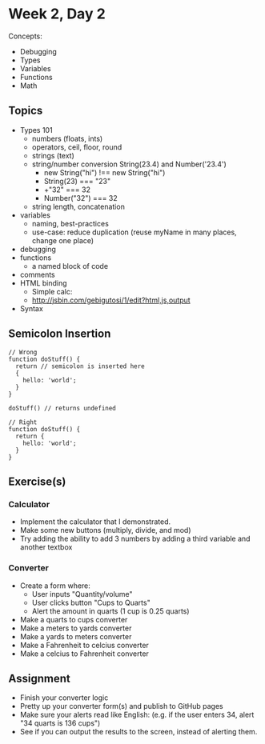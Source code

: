 # Week 2, Day 2

Concepts:

* Debugging
* Types
* Variables
* Functions
* Math

## Topics

- Types 101
  - numbers (floats, ints)
  - operators, ceil, floor, round
  - strings (text)
  - string/number conversion String(23.4) and Number('23.4')
    - new String("hi") !== new String("hi")
    - String(23) === "23"
    - +"32" === 32
    - Number("32") === 32
  - string length, concatenation
- variables
  - naming, best-practices
  - use-case: reduce duplication (reuse myName in many places, change one place)
- debugging
- functions
  - a named block of code
- comments
- HTML binding
  - Simple calc:
  - http://jsbin.com/gebigutosi/1/edit?html,js,output
- Syntax

## Semicolon Insertion

    // Wrong
    function doStuff() {
      return // semicolon is inserted here
      {
        hello: 'world';
      }
    }

    doStuff() // returns undefined

    // Right
    function doStuff() {
      return {
        hello: 'world';
      }
    }

## Exercise(s)

### Calculator

- Implement the calculator that I demonstrated.
- Make some new buttons (multiply, divide, and mod)
- Try adding the ability to add 3 numbers by adding a third variable and another textbox

### Converter

- Create a form where:
  - User inputs "Quantity/volume"
  - User clicks button "Cups to Quarts"
  - Alert the amount in quarts (1 cup is 0.25 quarts)
- Make a quarts to cups converter
- Make a meters to yards converter
- Make a yards to meters converter
- Make a Fahrenheit to celcius converter
- Make a celcius to Fahrenheit converter

## Assignment

- Finish your converter logic
- Pretty up your converter form(s) and publish to GitHub pages
- Make sure your alerts read like English:
  (e.g. if the user enters 34, alert "34 quarts is 136 cups")
- See if you can output the results to the screen, instead of alerting them.
